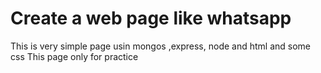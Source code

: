 # Create a web page like whatsapp
 This is very simple page usin mongos ,express, node and html and some css
 This page only for practice
